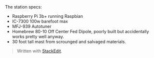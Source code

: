 
The station specs: 
- Raspberry Pi 3b+ running Raspbian
- IC-7300 100w barefoot max
- MFJ-939 Autotuner
- Homebrew 80-10 Off Center Fed Dipole, poorly built but accidentally works pretty well anyway.
- 30 foot tall mast from scrounged and salvaged materials. 

> Written with [StackEdit](https://stackedit.io/).
<!--stackedit_data:
eyJoaXN0b3J5IjpbMTY1MjY4MDEzM119
-->